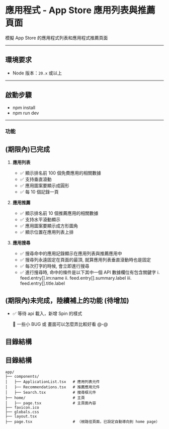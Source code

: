 # 應用程式 - App Store 應用列表與推薦頁面

模擬 App Store 的應用程式列表和應用程式推薦頁面

---

## 環境要求

- Node 版本：`20.x` 或以上

---

## 啟動步驟

- npm install
- npm run dev

---

### 功能

## (期限內)已完成

1. **應用列表**

   - ✅ 顯示排名前 100 個免費應用的相關數據
   - ✅ 支持垂直滾動
   - ✅ 應用圖案要顯示成圓形
   - ✅ 每 10 個記錄一頁

2. **應用推薦**

   - ✅ 顯示排名前 10 個推薦應用的相關數據
   - ✅ 支持水平滾動顯示
   - ✅ 應用圖案要顯示成方形圖角
   - ✅ 顯示位置在應用列表上排

3. **應用搜尋**
   - ✅ 搜尋命中的應用記錄顯示在應用列表與推薦應用中
   - ✅ 搜尋列永遠固定在頁面的最頂, 就算應用列表垂直滾動時也是固定
   - ✅ 每次打字的時候, 會立即進行搜尋
   - ✅ 進行搜尋時, 命中的條件是以下其中一個 API 數據欄位有包含關鍵字
     i. feed.entry[].im:name
     ii. feed.entry[].summary.label
     iii. feed.entry[].title.label

## (期限內)未完成，陸續補上的功能 (待增加)

- ✅ 等待 api 載入，新增 Spin 的樣式


    👀 一些小 BUG 或 畫面可以怎麼弄比較好看 @-@

## 目錄結構

## 目錄結構

```plaintext
app/
├── components/
│   ├── ApplicationList.tsx   # 應用列表元件
│   ├── Recommendations.tsx   # 推薦應用元件
│   ├── Search.tsx            # 搜尋框元件
├── home/                     # 主頁
│   ├── page.tsx              # 主頁面內容
├── favicon.ico
├── globals.css
├── layout.tsx
├── page.tsx                  # （根路徑頁面，已設定自動導向到 home page）
```
